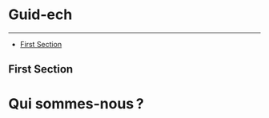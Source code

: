 # Guid-ech

---

- [First Section](#section-1)

<a name="section-1"></a>
## First Section
# Qui sommes-nous ?
<larecipe-card  shadow>


</larecipe-card>
